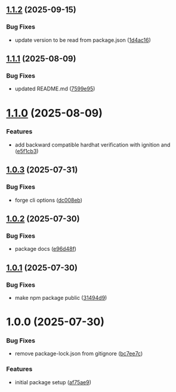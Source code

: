 ## [1.1.2](https://github.com/FIL-Builders/filfox-verifier/compare/v1.1.1...v1.1.2) (2025-09-15)


### Bug Fixes

* update version to be read from package.json ([1d4ac16](https://github.com/FIL-Builders/filfox-verifier/commit/1d4ac1645325b368f82255d1a514022ca715c179))

## [1.1.1](https://github.com/FIL-Builders/filfox-verifier/compare/v1.1.0...v1.1.1) (2025-08-09)


### Bug Fixes

* updated README.md ([7599e95](https://github.com/FIL-Builders/filfox-verifier/commit/7599e95f1f93bd7d96cefea8cc61fc66cdedb73e))

# [1.1.0](https://github.com/FIL-Builders/filfox-verifier/compare/v1.0.3...v1.1.0) (2025-08-09)


### Features

* add backward compatible hardhat verification with ignition and ([e5f1cb3](https://github.com/FIL-Builders/filfox-verifier/commit/e5f1cb35175187079fe29305bb5a4bf20de21b6c))

## [1.0.3](https://github.com/FIL-Builders/filfox-verifier/compare/v1.0.2...v1.0.3) (2025-07-31)


### Bug Fixes

* forge cli options ([dc008eb](https://github.com/FIL-Builders/filfox-verifier/commit/dc008eb14393356e8047048e5965cfc146e25256))

## [1.0.2](https://github.com/FIL-Builders/filfox-verifier/compare/v1.0.1...v1.0.2) (2025-07-30)


### Bug Fixes

* package docs ([e96d48f](https://github.com/FIL-Builders/filfox-verifier/commit/e96d48f1dce257db97607b23b443f5b155b6ef57))

## [1.0.1](https://github.com/FIL-Builders/filfox-verifier/compare/v1.0.0...v1.0.1) (2025-07-30)


### Bug Fixes

* make npm package public ([31494d9](https://github.com/FIL-Builders/filfox-verifier/commit/31494d9ce681eb523b2ed6a2fd769278459a5103))

# 1.0.0 (2025-07-30)


### Bug Fixes

* remove package-lock.json from gitignore ([bc7ee7c](https://github.com/FIL-Builders/filfox-verifier/commit/bc7ee7cb050bccb551fa027000efb65fe40d0fa7))


### Features

* initial package setup ([af75ae9](https://github.com/FIL-Builders/filfox-verifier/commit/af75ae968aa3dbf68eeef69cbde54187c0d47b7c))
